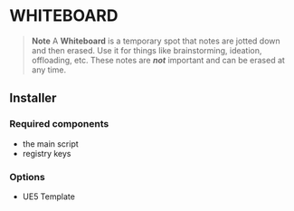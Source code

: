 
WHITEBOARD
=========
> **Note**
>  A **Whiteboard** is a temporary spot that notes are jotted down and then
> erased.  Use it for things like brainstorming, ideation, offloading, etc.
> These notes are ***not*** important and can be erased at any time.

## Installer
### Required components
- the main script
- registry keys
### Options
- UE5 Template


